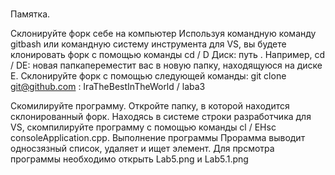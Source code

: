 # 
Памятка.

Склонируйте форк себе на компьютер Используя командную команду gitbash или командную систему инструмента для VS, вы будете клонировать форк с помощью команды cd / D Диск: путь . Например, cd / DE: новая папкапереместит вас в новую папку, находящуюся на диске E.
Склонируйте форк с помощью следующей команды: git clone git@github.com : IraTheBestInTheWorld / laba3

Скомилируйте программу. Откройте папку, в которой находится склонированный форк.
Находясь в системе строки разработчика для VS, скомпилируйте программу с помощью команды cl / EHsc consoleApplication.cpp.
Выполнение программы
Прорамма выводит односзязный список, удаляет и ищет элемент.
Для прсмотра программы необходимо открыть Lab5.png и Lab5.1.png
